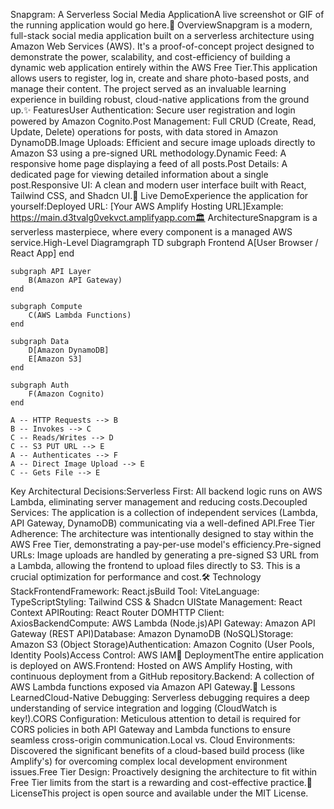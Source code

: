 Snapgram: A Serverless Social Media ApplicationA live screenshot or GIF of the running application would go here.🌟 OverviewSnapgram is a modern, full-stack social media application built on a serverless architecture using Amazon Web Services (AWS). It's a proof-of-concept project designed to demonstrate the power, scalability, and cost-efficiency of building a dynamic web application entirely within the AWS Free Tier.This application allows users to register, log in, create and share photo-based posts, and manage their content. The project served as an invaluable learning experience in building robust, cloud-native applications from the ground up.✨ FeaturesUser Authentication: Secure user registration and login powered by Amazon Cognito.Post Management: Full CRUD (Create, Read, Update, Delete) operations for posts, with data stored in Amazon DynamoDB.Image Uploads: Efficient and secure image uploads directly to Amazon S3 using a pre-signed URL methodology.Dynamic Feed: A responsive home page displaying a feed of all posts.Post Details: A dedicated page for viewing detailed information about a single post.Responsive UI: A clean and modern user interface built with React, Tailwind CSS, and Shadcn UI.🚀 Live DemoExperience the application for yourself:Deployed URL: [Your AWS Amplify Hosting URL]Example: https://main.d3tvalg0vekvct.amplifyapp.com🏛️ ArchitectureSnapgram is a serverless masterpiece, where every component is a managed AWS service.High-Level Diagramgraph TD
    subgraph Frontend
        A[User Browser / React App]
    end

    subgraph API Layer
        B(Amazon API Gateway)
    end

    subgraph Compute
        C(AWS Lambda Functions)
    end

    subgraph Data
        D[Amazon DynamoDB]
        E[Amazon S3]
    end

    subgraph Auth
        F(Amazon Cognito)
    end

    A -- HTTP Requests --> B
    B -- Invokes --> C
    C -- Reads/Writes --> D
    C -- S3 PUT URL --> E
    A -- Authenticates --> F
    A -- Direct Image Upload --> E
    C -- Gets File --> E
Key Architectural Decisions:Serverless First: All backend logic runs on AWS Lambda, eliminating server management and reducing costs.Decoupled Services: The application is a collection of independent services (Lambda, API Gateway, DynamoDB) communicating via a well-defined API.Free Tier Adherence: The architecture was intentionally designed to stay within the AWS Free Tier, demonstrating a pay-per-use model's efficiency.Pre-signed URLs: Image uploads are handled by generating a pre-signed S3 URL from a Lambda, allowing the frontend to upload files directly to S3. This is a crucial optimization for performance and cost.🛠️ Technology StackFrontendFramework: React.jsBuild Tool: ViteLanguage: TypeScriptStyling: Tailwind CSS & Shadcn UIState Management: React Context APIRouting: React Router DOMHTTP Client: AxiosBackendCompute: AWS Lambda (Node.js)API Gateway: Amazon API Gateway (REST API)Database: Amazon DynamoDB (NoSQL)Storage: Amazon S3 (Object Storage)Authentication: Amazon Cognito (User Pools, Identity Pools)Access Control: AWS IAM🚀 DeploymentThe entire application is deployed on AWS.Frontend: Hosted on AWS Amplify Hosting, with continuous deployment from a GitHub repository.Backend: A collection of AWS Lambda functions exposed via Amazon API Gateway.📖 Lessons LearnedCloud-Native Debugging: Serverless debugging requires a deep understanding of service integration and logging (CloudWatch is key!).CORS Configuration: Meticulous attention to detail is required for CORS policies in both API Gateway and Lambda functions to ensure seamless cross-origin communication.Local vs. Cloud Environments: Discovered the significant benefits of a cloud-based build process (like Amplify's) for overcoming complex local development environment issues.Free Tier Design: Proactively designing the architecture to fit within Free Tier limits from the start is a rewarding and cost-effective practice.📜 LicenseThis project is open source and available under the MIT License.
